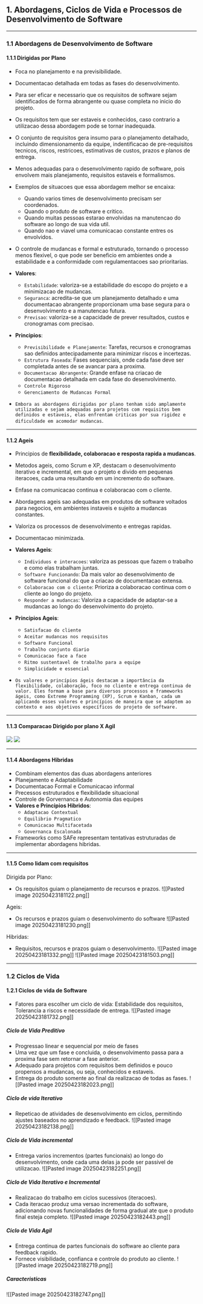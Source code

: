 ## 1. Abordagens, Ciclos de Vida e Processos de Desenvolvimento de Software

---
### 1.1 Abordagens de Desenvolvimento de Software

#### 1.1.1 Dirigidas por Plano

- Foca no planejamento e na previsibilidade.
- Documentacao detalhada em todas as fases do desenvolvimento.
- Para ser eficar e necessario que os requisitos de software sejam identificados de forma abrangente ou quase completa no inicio do projeto.
- Os requisitos tem que ser estaveis e conhecidos, caso contrario a utilizacao dessa abordagem pode se tornar inadequada.
- O conjunto de requisitos gera insumo para o planejamento detalhado, incluindo dimensionamento da equipe, indentificacao de pre-requisitos tecnicos, riscos, restricoes, estimativas de custos, prazos e planos de entrega.
- Menos adequadas para o desenvolvimento rapido de software, pois envolvem mais planejamento, requisitos estaveis e formalismos.
- Exemplos de situacoes que essa abordagem melhor se encaixa:
	- Quando varios times de desenvolvimento precisam ser coordenados.
	- Quando o produto de software e critico.
	- Quando muitas pessoas estarao envolvidas na manutencao do software ao longo de sua vida util.
	- Quando nao e viavel uma comunicacao constante entres os envolvidos.
- O controle de mudancas e formal e estruturado, tornando o processo menos flexivel, o que pode ser beneficio em ambientes onde a estabilidade e a conformidade com regulamentacoes sao prioritarias.
- **Valores**:
	- `Estabilidade`: valoriza-se a estabilidade do escopo do projeto e a minimizacao de mudancas.
	- `Seguranca`: acredita-se que um planejamento detalhado e uma documentacao abrangente proporcionam uma base segura para o desenvolvimento e a manutencao futura.
	- `Previsao`: valoriza-se a capacidade de prever resultados, custos e cronogramas com precisao.
- **Principios**:
	- `Previsibilidade e Planejamente`: Tarefas, recursos e cronogramas sao definidos antecipadamente para minimizar riscos e incertezas.
	- `Estrutura Faseada`: Fases sequenciais, onde cada fase deve ser completada antes de se avancar para a proxima.
	- `Documentacao Abrangente`: Grande enfase na criacao de documentacao detalhada em cada fase do desenvolvimento.
	- `Controle Rigoroso`
	- `Gerenciamento de Mudancas Formal`

- `Embora as abordagens dirigidas por plano tenham sido amplamente utilizadas e sejam adequadas para projetos com requisitos bem definidos e estaveis, elas enfrentam criticas por sua rigidez e dificuldade em acomodar mudancas`.
---
#### 1.1.2 Ageis

- Principios de **flexibilidade, colaboracao e resposta rapida a mudancas**. 
- Metodos ageis, como Scrum e XP, destacam o desenvolvimento iterativo e incremental, em que o projeto e divido em pequenas iteracoes, cada uma resultando em um incremento do software.
- Enfase na comunicacao continua e colaboracao com o cliente.
- Abordagens ageis sao adequadas em produtos de software voltados para negocios, em ambientes instaveis e sujeito a mudancas constantes.
- Valoriza os processos de desenvolvimento e entregas rapidas.
- Documentacao minimizada.
- **Valores Ageis**:
	- `Individuos e interacoes`: valoriza as pessoas que fazem o trabalho e como elas trabalham juntas.
	- `Software Funcionando`: Da mais valor ao desenvolvimento de software funcional do que a criacao de documentacao extensa.
	- `Colaboracao com o cliente`: Prioriza a colaboracao continua com o cliente ao longo do projeto.
	- `Responder a mudancas`: Valoriza a capacidade de adaptar-se a mudancas ao longo do desenvolvimento do projeto.
- **Principios Ageis**:
	- `Satisfacao do cliente`
	- `Aceitar mudancas nos requisitos`
	- `Software Funcional`
	- `Trabalho conjunto diario`
	- `Comunicacao face a face`
	- `Ritmo sustentavel de trabalho para a equipe`
	- `Simplicidade e essencial`

- `Os valores e princípios ágeis destacam a importância da flexibilidade, colaboração, foco no cliente e entrega continua de valor. Eles formam a base para diversos processos e frameworks ágeis, como Extreme Programming (XP), Scrum e Kanban, cada um aplicando esses valores e princípios de maneira que se adaptem ao contexto e aos objetivos específicos do projeto de software.`
---
#### 1.1.3 Comparacao Dirigido por plano X Agil
![](TabelaRequisitos.png)
![](TabelaRequisitos2.png)

---
#### 1.1.4 Abordagens Hibridas

- Combinam elementos das duas abordagens anteriores
- Planejamento e Adaptabilidade
- Documentacao Formal e Comunicacao informal
- Precessos estruturados e flexibilidade situacional
- Controle de Gorvernanca e Autonomia das equipes
- **Valores e Principios Hibridos**:
	- `Adaptacao Contextual`
	- `Equilibrio Pragmatico`
	- `Comunicacao Multifacetada`
	- `Governanca Escalonada`
- Frameworks como SAFe representam tentativas estruturadas de implementar abordagens hibridas.

---
#### 1.1.5 Como lidam com requisitos

Dirigida por Plano:
- Os requisitos guiam o planejamento de recursos e prazos.
![[Pasted image 20250423181122.png]]

Ageis:
- Os recursos e prazos guiam o desenvolvimento do software
![[Pasted image 20250423181230.png]]

Hibridas:
- Requisitos, recursos e prazos guiam o desenvolvimento.
![[Pasted image 20250423181332.png]]
![[Pasted image 20250423181503.png]]

---
### 1.2 Ciclos de Vida

#### 1.2.1 Ciclos de vida de Software

- Fatores para escolher um ciclo de vida: Estabilidade dos requisitos, Tolerancia a riscos e necessidade de entrega.
![[Pasted image 20250423181732.png]]

##### Ciclo de Vida Preditivo

- Progressao linear e sequencial por meio de fases
- Uma vez que um fase e concluida, o desenvolvimento passa para a proxima fase sem retornar a fase anterior.
- Adequado para projetos com requisitos bem definidos e pouco propensos a mudancas, ou seja, conhecidos e estaveis.
- Entrega do produto somente ao final da realizacao de todas as fases.
![[Pasted image 20250423182023.png]]

##### Ciclo de vida Iterativo

- Repeticao de atividades de desenvolvimento em ciclos, permitindo ajustes baseados no aprendizado e feedback.
![[Pasted image 20250423182138.png]]

##### Ciclo de Vida incremental

- Entrega varios incrementos (partes funcionais) ao longo do desenvolvimento, onde cada uma delas ja pode ser passivel de utilizacao.
![[Pasted image 20250423182251.png]]

##### Ciclo de Vida Iterativo e Incremental

- Realizacao do trabalho em ciclos sucessivos (iteracoes).
- Cada iteracao produz uma versao incrementada do software, adicionando novas funcionalidades de forma gradual ate que o produto final esteja completo.
![[Pasted image 20250423182443.png]]

##### Ciclo de Vida Agil

- Entrega continua de partes funcionais do software ao cliente para feedback rapido.
- Fornece visibilidade, confianca e controle do produto ao cliente.
![[Pasted image 20250423182719.png]]

##### Caracteristicas

![[Pasted image 20250423182747.png]]

